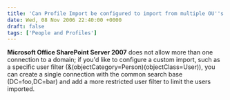 ```yaml
---
title: 'Can Profile Import be configured to import from multiple OU''s from the same domain?'
date: Wed, 08 Nov 2006 22:40:00 +0000
draft: false
tags: ['People and Profiles']
---
```


**Microsoft Office SharePoint Server 2007** does not allow more than one connection to a domain; if you'd like to configure a custom import, such as a specific user filter (&(objectCategory=Person)(objectClass=User)), you can create a single connection with the common search base (DC=foo,DC=bar) and add a more restricted user filter to limit the users imported.